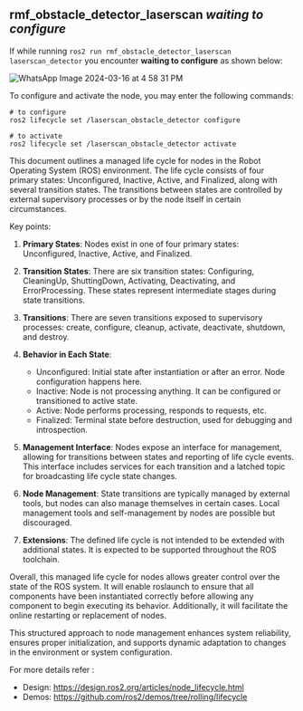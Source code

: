 ## rmf_obstacle_detector_laserscan _waiting to configure_

If while running ``` ros2 run rmf_obstacle_detector_laserscan laserscan_detector ``` you encounter **waiting to configure** as shown below:

![WhatsApp Image 2024-03-16 at 4 58 31 PM](https://github.com/Avisheet/rmf_obstacle_detectors/assets/59338120/5621b525-e7d0-4df8-b0db-59ed5a923e10)

To configure and activate the node, you may enter the following commands:

```
# to configure
ros2 lifecycle set /laserscan_obstacle_detector configure
```
```
# to activate
ros2 lifecycle set /laserscan_obstacle_detector activate
```

This document outlines a managed life cycle for nodes in the Robot Operating System (ROS) environment. The life cycle consists of four primary states: Unconfigured, Inactive, Active, and Finalized, along with several transition states. The transitions between states are controlled by external supervisory processes or by the node itself in certain circumstances.

Key points:

1. **Primary States**: Nodes exist in one of four primary states: Unconfigured, Inactive, Active, and Finalized.
   
2. **Transition States**: There are six transition states: Configuring, CleaningUp, ShuttingDown, Activating, Deactivating, and ErrorProcessing. These states represent intermediate stages during state transitions.

3. **Transitions**: There are seven transitions exposed to supervisory processes: create, configure, cleanup, activate, deactivate, shutdown, and destroy.

4. **Behavior in Each State**:
   - Unconfigured: Initial state after instantiation or after an error. Node configuration happens here.
   - Inactive: Node is not processing anything. It can be configured or transitioned to active state.
   - Active: Node performs processing, responds to requests, etc.
   - Finalized: Terminal state before destruction, used for debugging and introspection.

5. **Management Interface**: Nodes expose an interface for management, allowing for transitions between states and reporting of life cycle events. This interface includes services for each transition and a latched topic for broadcasting life cycle state changes.

6. **Node Management**: State transitions are typically managed by external tools, but nodes can also manage themselves in certain cases. Local management tools and self-management by nodes are possible but discouraged.

7. **Extensions**: The defined life cycle is not intended to be extended with additional states. It is expected to be supported throughout the ROS toolchain.

Overall, this managed life cycle for nodes allows greater control over the state of the ROS system. It will enable roslaunch to ensure that all components have been instantiated correctly before allowing any component to begin executing its behavior. Additionally, it will facilitate the online restarting or replacement of nodes.

This structured approach to node management enhances system reliability, ensures proper initialization, and supports dynamic adaptation to changes in the environment or system configuration.

For more details refer :
- Design: https://design.ros2.org/articles/node_lifecycle.html
- Demos: https://github.com/ros2/demos/tree/rolling/lifecycle
